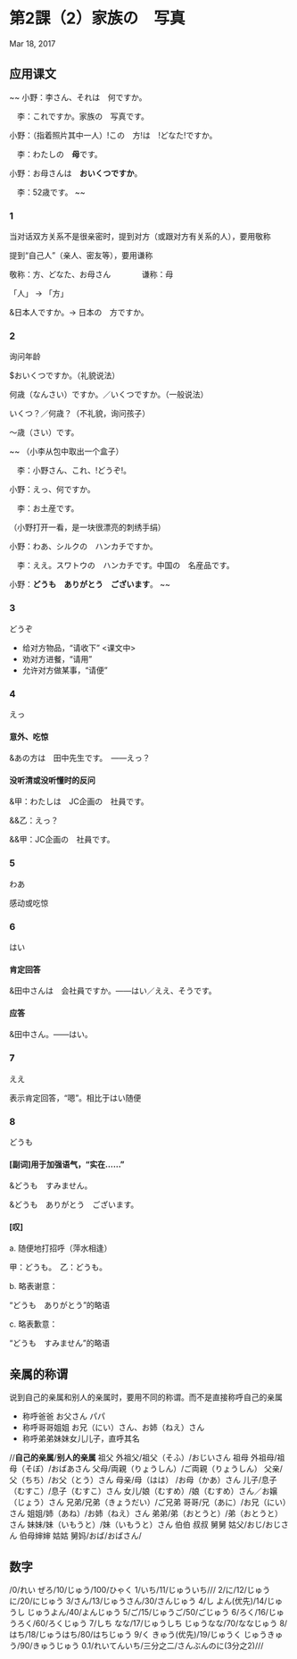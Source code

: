 # 第2課（2）家族の　写真
Mar 18, 2017

## 应用课文
~~
小野：李さん、それは　何ですか。

　李：これですか。家族の　写真です。

小野：（指着照片其中一人）!この　方!は　!どなた!ですか。

　李：わたしの　**母**です。

小野：お母さんは　**おいくつですか**。

　李：52歳です。
~~

### 1
当对话双方关系不是很亲密时，提到对方（或跟对方有关系的人），要用敬称

提到“自己人”（亲人、密友等），要用谦称

敬称：方、どなた、お母さん　　　　谦称：母

「人」 -> 「方」

&日本人ですか。-> 日本の　方ですか。

### 2
询问年龄

$おいくつですか。（礼貌说法） 

何歳（なんさい）ですか。／いくつですか。（一般说法）

いくつ？／何歳？（不礼貌，询问孩子）

～歳（さい）です。

~~
（小李从包中取出一个盒子）

　李：小野さん、これ、!どうぞ!。

小野：えっ、何ですか。

　李：お土産です。

（小野打开一看，是一块很漂亮的刺绣手绢）

小野：わあ、シルクの　ハンカチですか。

　李：ええ。スワトウの　ハンカチです。中国の　名産品です。

小野：**どうも　ありがとう　ございます**。
~~

### 3
どうぞ

- 给对方物品，“请收下” <课文中>
- 劝对方进餐，“请用”
- 允许对方做某事，“请便”

### 4
えっ

#### 意外、吃惊

&あの方は　田中先生です。　——えっ？

#### 没听清或没听懂时的反问

&甲：わたしは　JC企画の　社員です。

&&乙：えっ？

&&甲：JC企画の　社員です。

### 5
わあ

感动或吃惊

### 6
はい

#### 肯定回答

&田中さんは　会社員ですか。——はい／ええ、そうです。

#### 应答

&田中さん。——はい。

### 7
ええ

表示肯定回答，“嗯”。相比于はい随便

### 8
どうも

#### [副词]用于加强语气，“实在……”
&どうも　すみません。 

&どうも　ありがとう　ございます。

####  [叹]
a. 随便地打招呼（萍水相逢）

甲：どうも。　乙：どうも。

b. 略表谢意：

“どうも　ありがとう”的略语

c. 略表歉意：

“どうも　すみません”的略语

## 亲属的称谓
说到自己的亲属和别人的亲属时，要用不同的称谓。而不是直接称呼自己的亲属

- 称呼爸爸 お父さん パパ
- 称呼哥哥姐姐 お兄（にい）さん、お姉（ねえ）さん
- 称呼弟弟妹妹女儿儿子，直呼其名

//**自己的亲属**/**别人的亲属**
祖父 外祖父/祖父（そふ）/おじいさん
祖母 外祖母/祖母（そぼ）/おばあさん
父母/両親（りょうしん）/ご両親（りょうしん）
父亲/父（ちち）/お父（とう）さん
母亲/母（はは） /お母（かあ）さん
儿子/息子（むすこ）/息子（むすこ）さん
女儿/娘（むすめ）/娘（むすめ）さん／お嬢（じょう）さん
兄弟/兄弟（きょうだい）/ご兄弟
哥哥/兄（あに）/お兄（にい）さん
姐姐/姉（あね）/お姉（ねえ）さん
弟弟/弟（おとうと）/弟（おとうと）さん
妹妹/妹（いもうと）/妹（いもうと）さん
伯伯 叔叔 舅舅 姑父/おじ/おじさん
伯母婶婶 姑姑 舅妈/おば/おばさん/

## 数字
/0/れい ぜろ/10/じゅう/100/ひゃく
1/いち/11/じゅういち///
2/に/12/じゅうに/20/にじゅう
3/さん/13/じゅうさん/30/さんじゅう
4/し よん(优先)/14/じゅうし じゅうよん/40/よんじゅう
5/ご/15/じゅうご/50/ごじゅう
6/ろく/16/じゅうろく/60/ろくじゅう
7/しち なな/17/じゅうしち じゅうなな/70/ななじゅう
8/はち/18/じゅうはち/80/はちじゅう
9/く きゅう(优先)/19/じゅうく じゅうきゅう/90/きゅうじゅう
0.1/れいてんいち/三分之二/さんぶんのに(3分之2)///
